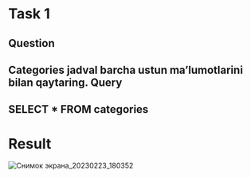 # Task 1
## Question
**Categories jadval barcha ustun ma’lumotlarini bilan qaytaring.
Query**
---
SELECT * FROM categories
---
# Result
![Снимок экрана_20230223_180352](https://user-images.githubusercontent.com/122611764/220935002-3ddbb7f9-afe1-4051-ad2c-a911f5e405a9.png)
 
